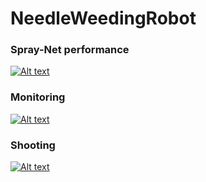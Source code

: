 # NeedleWeedingRobot

### Spray-Net performance
[![Alt text](https://github.com/RoBoTics-JHJ/NeedleWeedingRobot/blob/main/source/gif/Spray-Net_170.gif)](https://youtu.be/w8JAFOLI-3o)

### Monitoring
[![Alt text](https://github.com/RoBoTics-JHJ/NeedleWeedingRobot/blob/main/source/gif/monitoring.gif)](https://youtu.be/w8JAFOLI-3o)

### Shooting
[![Alt text](https://github.com/RoBoTics-JHJ/NeedleWeedingRobot/blob/main/source/gif/shooting.gif)](https://youtu.be/w8JAFOLI-3o)
